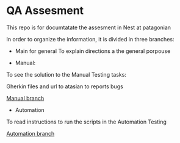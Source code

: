 # QA Assesment

This repo is for documtatate the assesment in Nest at patagonian

In order to organize the information, it is divided in three branches:

* Main for general
    To explain directions a the general porpouse

* Manual:

To see the solution to the Manual Testing tasks:

Gherkin files and url to atasian to reports bugs

[Manual branch](https://github.com/isabelyb/QA-Assesment/tree/manual)

* Automation

To read instructions to run the scripts in the Automation Testing

[Automation branch](https://github.com/isabelyb/QA-Assesment/tree/automation)